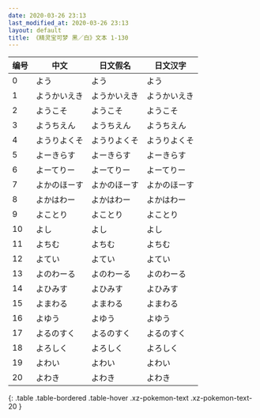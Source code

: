 ```yaml
---
date: 2020-03-26 23:13
last_modified_at: 2020-03-26 23:13
layout: default
title: 《精灵宝可梦 黑／白》文本 1-130
---
```

| 编号 | 中文 | 日文假名 | 日文汉字 |
| ---- | ---- | ---- | --- |
| 0 | よう | よう | よう |
| 1 | ようかいえき | ようかいえき | ようかいえき |
| 2 | ようこそ | ようこそ | ようこそ |
| 3 | ようちえん | ようちえん | ようちえん |
| 4 | ようりよくそ | ようりよくそ | ようりよくそ |
| 5 | よーきらす | よーきらす | よーきらす |
| 6 | よーてりー | よーてりー | よーてりー |
| 7 | よかのほーす | よかのほーす | よかのほーす |
| 8 | よかはわー | よかはわー | よかはわー |
| 9 | よことり | よことり | よことり |
| 10 | よし | よし | よし |
| 11 | よちむ | よちむ | よちむ |
| 12 | よてい | よてい | よてい |
| 13 | よのわーる | よのわーる | よのわーる |
| 14 | よひみす | よひみす | よひみす |
| 15 | よまわる | よまわる | よまわる |
| 16 | よゆう | よゆう | よゆう |
| 17 | よるのすく | よるのすく | よるのすく |
| 18 | よろしく | よろしく | よろしく |
| 19 | よわい | よわい | よわい |
| 20 | よわき | よわき | よわき |
{: .table .table-bordered .table-hover .xz-pokemon-text .xz-pokemon-text-20 }